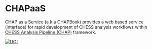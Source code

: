 # CHAPaaS
CHAP as a Service (a.k.a CHAPBook) provides a web based service (interface)
for rapid development of CHESS analysis workflows within
[CHESS Analysis Pipeline (CHAP)](https://github.com/CHESSComputing/ChessAnalysisPipeline)
framework.

[![DOI](https://zenodo.org/badge/642907044.svg)](https://zenodo.org/badge/latestdoi/642907044)

